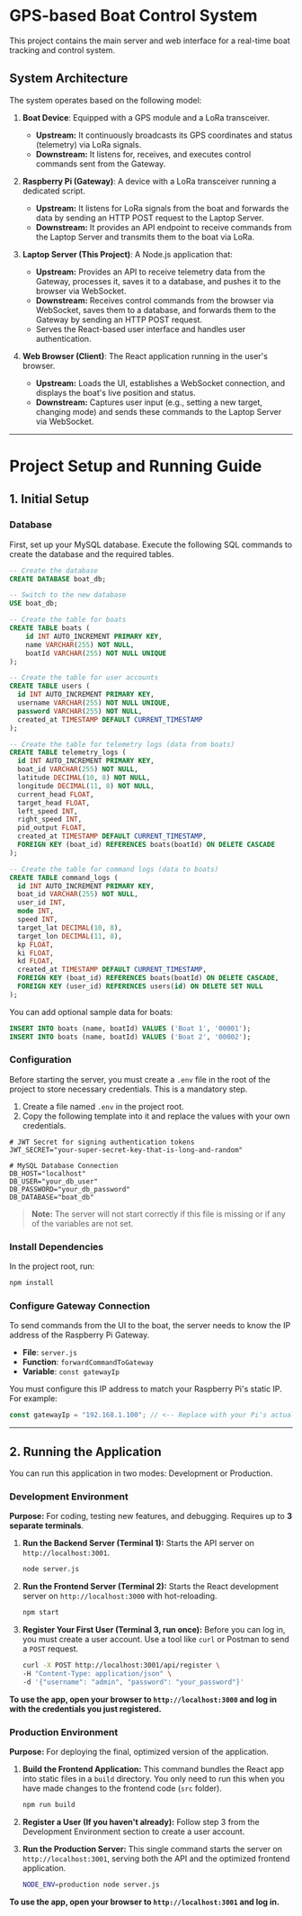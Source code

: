 # GPS-based Boat Control System

This project contains the main server and web interface for a real-time boat tracking and control system.

## System Architecture

The system operates based on the following model:

1.  **Boat Device**: Equipped with a GPS module and a LoRa transceiver. 
    *   **Upstream:** It continuously broadcasts its GPS coordinates and status (telemetry) via LoRa signals.
    *   **Downstream:** It listens for, receives, and executes control commands sent from the Gateway.

2.  **Raspberry Pi (Gateway)**: A device with a LoRa transceiver running a dedicated script.
    *   **Upstream:** It listens for LoRa signals from the boat and forwards the data by sending an HTTP POST request to the Laptop Server.
    *   **Downstream:** It provides an API endpoint to receive commands from the Laptop Server and transmits them to the boat via LoRa.

3.  **Laptop Server (This Project)**: A Node.js application that:
    *   **Upstream:** Provides an API to receive telemetry data from the Gateway, processes it, saves it to a database, and pushes it to the browser via WebSocket.
    *   **Downstream:** Receives control commands from the browser via WebSocket, saves them to a database, and forwards them to the Gateway by sending an HTTP POST request.
    *   Serves the React-based user interface and handles user authentication.

4.  **Web Browser (Client)**: The React application running in the user's browser.
    *   **Upstream:** Loads the UI, establishes a WebSocket connection, and displays the boat's live position and status.
    *   **Downstream:** Captures user input (e.g., setting a new target, changing mode) and sends these commands to the Laptop Server via WebSocket.

---

# Project Setup and Running Guide

## 1. Initial Setup

### Database
First, set up your MySQL database. Execute the following SQL commands to create the database and the required tables.

```sql
-- Create the database
CREATE DATABASE boat_db;

-- Switch to the new database
USE boat_db;

-- Create the table for boats
CREATE TABLE boats (
    id INT AUTO_INCREMENT PRIMARY KEY,
    name VARCHAR(255) NOT NULL,
    boatId VARCHAR(255) NOT NULL UNIQUE
);

-- Create the table for user accounts
CREATE TABLE users (
  id INT AUTO_INCREMENT PRIMARY KEY,
  username VARCHAR(255) NOT NULL UNIQUE,
  password VARCHAR(255) NOT NULL,
  created_at TIMESTAMP DEFAULT CURRENT_TIMESTAMP
);

-- Create the table for telemetry logs (data from boats)
CREATE TABLE telemetry_logs (
  id INT AUTO_INCREMENT PRIMARY KEY,
  boat_id VARCHAR(255) NOT NULL,
  latitude DECIMAL(10, 8) NOT NULL,
  longitude DECIMAL(11, 8) NOT NULL,
  current_head FLOAT,
  target_head FLOAT,
  left_speed INT,
  right_speed INT,
  pid_output FLOAT,
  created_at TIMESTAMP DEFAULT CURRENT_TIMESTAMP,
  FOREIGN KEY (boat_id) REFERENCES boats(boatId) ON DELETE CASCADE
);

-- Create the table for command logs (data to boats)
CREATE TABLE command_logs (
  id INT AUTO_INCREMENT PRIMARY KEY,
  boat_id VARCHAR(255) NOT NULL,
  user_id INT,
  mode INT,
  speed INT,
  target_lat DECIMAL(10, 8),
  target_lon DECIMAL(11, 8),
  kp FLOAT,
  ki FLOAT,
  kd FLOAT,
  created_at TIMESTAMP DEFAULT CURRENT_TIMESTAMP,
  FOREIGN KEY (boat_id) REFERENCES boats(boatId) ON DELETE CASCADE,
  FOREIGN KEY (user_id) REFERENCES users(id) ON DELETE SET NULL
);
```

You can add optional sample data for boats:
```sql
INSERT INTO boats (name, boatId) VALUES ('Boat 1', '00001');
INSERT INTO boats (name, boatId) VALUES ('Boat 2', '00002');
```

### Configuration
Before starting the server, you must create a `.env` file in the root of the project to store necessary credentials. This is a mandatory step.

1.  Create a file named `.env` in the project root.
2.  Copy the following template into it and replace the values with your own credentials.

```
# JWT Secret for signing authentication tokens
JWT_SECRET="your-super-secret-key-that-is-long-and-random"

# MySQL Database Connection
DB_HOST="localhost"
DB_USER="your_db_user"
DB_PASSWORD="your_db_password"
DB_DATABASE="boat_db"
```

> **Note:** The server will not start correctly if this file is missing or if any of the variables are not set.

### Install Dependencies
In the project root, run:
```bash
npm install
```

### Configure Gateway Connection
To send commands from the UI to the boat, the server needs to know the IP address of the Raspberry Pi Gateway.

-   **File**: `server.js`
-   **Function**: `forwardCommandToGateway`
-   **Variable**: `const gatewayIp`

You must configure this IP address to match your Raspberry Pi's static IP. For example:
```javascript
const gatewayIp = "192.168.1.100"; // <-- Replace with your Pi's actual IP
```

---


## 2. Running the Application

You can run this application in two modes: Development or Production.

### Development Environment
**Purpose:** For coding, testing new features, and debugging. Requires up to **3 separate terminals**.

1.  **Run the Backend Server (Terminal 1):**
    Starts the API server on `http://localhost:3001`.
    ```bash
    node server.js
    ```

2.  **Run the Frontend Server (Terminal 2):**
    Starts the React development server on `http://localhost:3000` with hot-reloading.
    ```bash
    npm start
    ```

3.  **Register Your First User (Terminal 3, run once):**
    Before you can log in, you must create a user account. Use a tool like `curl` or Postman to send a `POST` request.
    ```bash
    curl -X POST http://localhost:3001/api/register \
    -H "Content-Type: application/json" \
    -d '{"username": "admin", "password": "your_password"}'
    ```

**To use the app, open your browser to `http://localhost:3000` and log in with the credentials you just registered.**

### Production Environment
**Purpose:** For deploying the final, optimized version of the application.

1.  **Build the Frontend Application:**
    This command bundles the React app into static files in a `build` directory. You only need to run this when you have made changes to the frontend code (`src` folder).
    ```bash
    npm run build
    ```

2.  **Register a User (If you haven't already):**
    Follow step 3 from the Development Environment section to create a user account.

3.  **Run the Production Server:**
    This single command starts the server on `http://localhost:3001`, serving both the API and the optimized frontend application.
    ```bash
    NODE_ENV=production node server.js
    ```

**To use the app, open your browser to `http://localhost:3001` and log in.**
